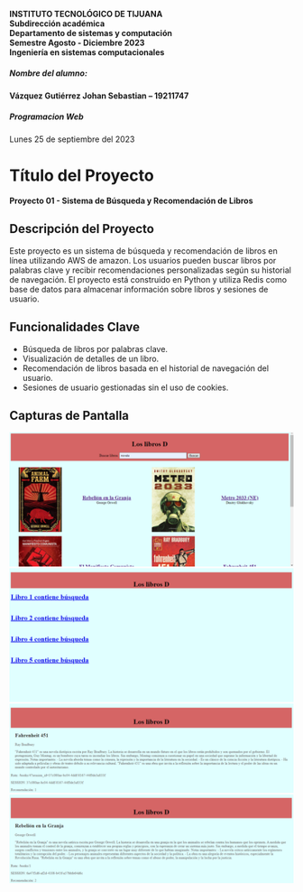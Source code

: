 **INSTITUTO TECNOLÓGICO DE TIJUANA**<br>
**Subdirección académica**<br>
**Departamento de sistemas y computación**<br>
**Semestre Agosto - Diciembre 2023**<br>
**Ingeniería en sistemas computacionales**
##### Nombre del alumno:
**Vázquez Gutiérrez Johan Sebastian – 19211747**<br>
##### **Programacion Web**
Lunes 25 de septiembre del 2023

# Título del Proyecto
**Proyecto 01 - Sistema de Búsqueda y Recomendación de Libros**

## Descripción del Proyecto
Este proyecto es un sistema de búsqueda y recomendación de libros en línea utilizando AWS de amazon. Los usuarios pueden buscar libros por palabras clave y recibir recomendaciones personalizadas según su historial de navegación. El proyecto está construido en Python y utiliza Redis como base de datos para almacenar información sobre libros y sesiones de usuario.

## Funcionalidades Clave
- Búsqueda de libros por palabras clave.
- Visualización de detalles de un libro.
- Recomendación de libros basada en el historial de navegación del usuario.
- Sesiones de usuario gestionadas sin el uso de cookies.

## Capturas de Pantalla

![Captura de Pantalla 1](img/SS1.png)
![Captura de Pantalla 2](img/SS2.png)
![Captura de Pantalla 3](img/SS3.png)
![Captura de Pantalla 4](img/SS4.png)
